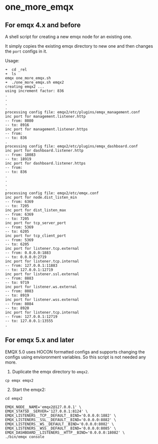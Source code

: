 # one_more_emqx

## For emqx 4.x and before

A shell script for creating a new emqx node for an existing one.

It simply copies the existing emqx directory to new one and then changes the `port` configs in it.

Usage:

```shell
➜  cd _rel
➜  ls
emqx one_more_emqx.sh
➜  ./one_more_emqx.sh emqx2
creating emqx2 ...
using increment factor: 836
.
.
.
.
processing config file: emqx2/etc/plugins/emqx_management.conf
inc port for management.listener.http
-- from: 8080
-- to: 8916
inc port for management.listener.https
-- from:
-- to: 836
.
processing config file: emqx2/etc/plugins/emqx_dashboard.conf
inc port for dashboard.listener.http
-- from: 18083
-- to: 18919
inc port for dashboard.listener.https
-- from:
-- to: 836
.
.
.
.
processing config file: emqx2/etc/emqx.conf
inc port for node.dist_listen_min
-- from: 6369
-- to: 7205
inc port for dist_listen_max
-- from: 6369
-- to: 7205
inc port for tcp_server_port
-- from: 5369
-- to: 6205
inc port for tcp_client_port
-- from: 5369
-- to: 6205
inc port for listener.tcp.external
-- from: 0.0.0.0:1883
-- to: 0.0.0.0:2719
inc port for listener.tcp.internal
-- from: 127.0.0.1:11883
-- to: 127.0.0.1:12719
inc port for listener.ssl.external
-- from: 8883
-- to: 9719
inc port for listener.ws.external
-- from: 8083
-- to: 8919
inc port for listener.wss.external
-- from: 8084
-- to: 8920
inc port for listener.tcp.internal
-- from: 127.0.0.1:12719
-- to: 127.0.0.1:13555
.
```

## For emqx 5.x and later

EMQX 5.0 uses HOCON formatted configs and supports changing the configs using envioronment variables. So this script is not needed any more.

1. Duplicate the emqx directory to `emqx2`.

```
cp emqx emqx2
```

2. Start the emqx2:

```
cd emqx2

EMQX_NODE__NAME='emqx2@127.0.0.1' \
EMQX_STATSD__SERVER='127.0.0.1:8124' \
EMQX_LISTENERS__TCP__DEFAULT__BIND='0.0.0.0:1882' \
EMQX_LISTENERS__SSL__DEFAULT__BIND='0.0.0.0:8882' \
EMQX_LISTENERS__WS__DEFAULT__BIND='0.0.0.0:8082' \
EMQX_LISTENERS__WSS__DEFAULT__BIND='0.0.0.0:8085' \
EMQX_DASHBOARD__LISTENERS__HTTP__BIND='0.0.0.0:18082' \
./bin/emqx console
```
